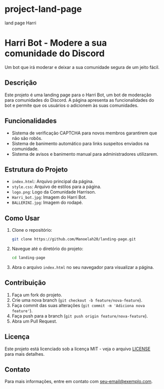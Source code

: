 # project-land-page
land page Harri
# Harri Bot - Modere a sua comunidade do Discord

Um bot que irá moderar e deixar a sua comunidade segura de um jeito fácil.

## Descrição

Este projeto é uma landing page para o Harri Bot, um bot de moderação para comunidades do Discord. A página apresenta as funcionalidades do bot e permite que os usuários o adicionem às suas comunidades.

## Funcionalidades

- Sistema de verificação CAPTCHA para novos membros garantirem que não são robôs.
- Sistema de banimento automático para links suspeitos enviados na comunidade.
- Sistema de avisos e banimento manual para administradores utilizarem.

## Estrutura do Projeto

- `index.html`: Arquivo principal da página.
- `style.css`: Arquivo de estilos para a página.
- `logo.png`: Logo da Comunidade Harrison.
- `Harri_bot.jpg`: Imagem do Harri Bot.
- `BALLERINI.jpg`: Imagem do rodapé.

## Como Usar

1. Clone o repositório:
    ```bash
    git clone https://github.com/Manoelah20/landing-page.git
    ```
2. Navegue até o diretório do projeto:
    ```bash
    cd landing-page
    ```
3. Abra o arquivo `index.html` no seu navegador para visualizar a página.

## Contribuição

1. Faça um fork do projeto.
2. Crie uma nova branch (`git checkout -b feature/nova-feature`).
3. Faça commit das suas alterações (`git commit -m 'Adiciona nova feature'`).
4. Faça push para a branch (`git push origin feature/nova-feature`).
5. Abra um Pull Request.

## Licença

Este projeto está licenciado sob a licença MIT - veja o arquivo [LICENSE](LICENSE) para mais detalhes.

## Contato

Para mais informações, entre em contato com [seu-email@exemplo.com](mailto:seu-email@exemplo.com).
